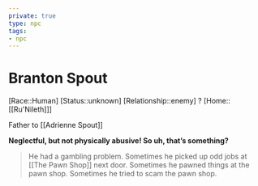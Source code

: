 ```yaml
---
private: true
type: npc
tags: 
- npc
---
```


# Branton Spout

[Race::Human]
[Status::unknown]
[Relationship::enemy] ? 
[Home::[[Ru'Nileth]]]

Father to [[Adrienne Spout]]

**Neglectful, but not physically abusive! So uh, that’s something?**

>He had a gambling problem. Sometimes he picked up odd jobs at [[The Pawn Shop]] next door. Sometimes he pawned things at the pawn shop. Sometimes he tried to scam the pawn shop.

